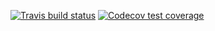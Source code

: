   <!-- badges: start -->
  [![Travis build status](https://travis-ci.com/caiwet/STAT302package.svg?branch=master)](https://travis-ci.com/caiwet/STAT302package)
  [![Codecov test coverage](https://codecov.io/gh/caiwet/STAT302package/branch/master/graph/badge.svg)](https://codecov.io/gh/caiwet/STAT302package?branch=master)
  <!-- badges: end -->
